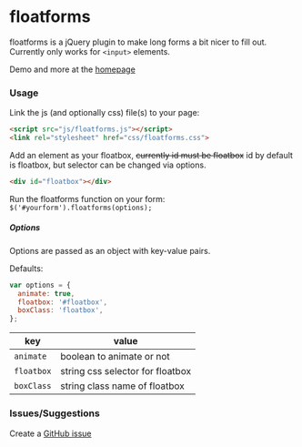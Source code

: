 # floatforms

floatforms is a jQuery plugin to make long forms a bit nicer to fill out.
Currently only works for `<input>` elements.

Demo and more at the [homepage](http://uhkis.github.io/floatforms/)

### Usage

Link the js (and optionally css) file(s) to your page:
```html
<script src="js/floatforms.js"></script>
<link rel="stylesheet" href="css/floatforms.css">
```

Add an element as your floatbox, ~~currently id must be floatbox~~ id by default is floatbox, but selector can be changed via options.
```html
<div id="floatbox"></div>
```

Run the floatforms function on your form: `$('#yourform').floatforms(options);`

##### Options

Options are passed as an object with key-value pairs.

Defaults:
```js
var options = {
  animate: true,
  floatbox: '#floatbox',
  boxClass: 'floatbox',
};
```

key | value
--- | ---
`animate` | boolean to animate or not
`floatbox` | string css selector for floatbox
`boxClass` | string class name of floatbox


### Issues/Suggestions

Create a [GitHub issue](https://github.com/Uhkis/floatforms/issues)
